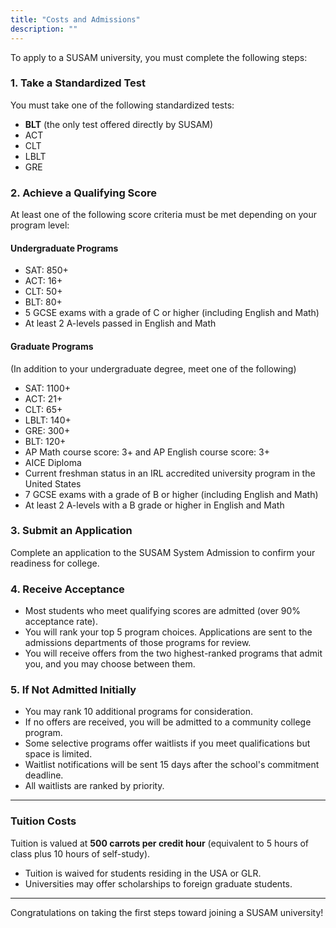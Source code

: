 ```yaml
---
title: "Costs and Admissions"
description: ""
---
```


To apply to a SUSAM university, you must complete the following steps:

### 1. Take a Standardized Test

You must take one of the following standardized tests:

- **BLT** (the only test offered directly by SUSAM)
- ACT
- CLT
- LBLT
- GRE

### 2. Achieve a Qualifying Score

At least one of the following score criteria must be met depending on your program level:

#### Undergraduate Programs

- SAT: 850+
- ACT: 16+
- CLT: 50+
- BLT: 80+
- 5 GCSE exams with a grade of C or higher (including English and Math)
- At least 2 A-levels passed in English and Math

#### Graduate Programs

(In addition to your undergraduate degree, meet one of the following)

- SAT: 1100+
- ACT: 21+
- CLT: 65+
- LBLT: 140+
- GRE: 300+
- BLT: 120+
- AP Math course score: 3+ and AP English course score: 3+
- AICE Diploma
- Current freshman status in an IRL accredited university program in the United States
- 7 GCSE exams with a grade of B or higher (including English and Math)
- At least 2 A-levels with a B grade or higher in English and Math

### 3. Submit an Application

Complete an application to the SUSAM System Admission to confirm your readiness for college.

### 4. Receive Acceptance

- Most students who meet qualifying scores are admitted (over 90% acceptance rate).
- You will rank your top 5 program choices. Applications are sent to the admissions departments of those programs for review.
- You will receive offers from the two highest-ranked programs that admit you, and you may choose between them.

### 5. If Not Admitted Initially

- You may rank 10 additional programs for consideration.
- If no offers are received, you will be admitted to a community college program.
- Some selective programs offer waitlists if you meet qualifications but space is limited.
- Waitlist notifications will be sent 15 days after the school's commitment deadline.
- All waitlists are ranked by priority.

---

### Tuition Costs

Tuition is valued at **500 carrots per credit hour** (equivalent to 5 hours of class plus 10 hours of self-study).

- Tuition is waived for students residing in the USA or GLR.
- Universities may offer scholarships to foreign graduate students.

---

Congratulations on taking the first steps toward joining a SUSAM university!
